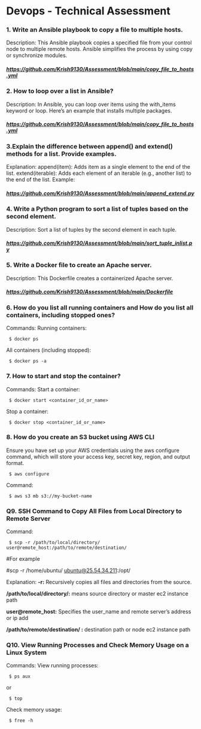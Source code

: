 # Devops - Technical Assessment
### 1. Write an Ansible playbook to copy a file to multiple hosts.
Description: This Ansible playbook copies a specified file from your control node to multiple remote hosts. Ansible simplifies the process by using copy or synchronize modules.

##### https://github.com/Krish9130/Assessment/blob/main/copy_file_to_hosts.yml


### 2. How to loop over a list in Ansible?
Description: In Ansible, you can loop over items using the with_items keyword or loop. Here’s an example that installs multiple packages.

##### https://github.com/Krish9130/Assessment/blob/main/copy_file_to_hosts.yml


### 3.Explain the difference between append() and extend() methods for a list. Provide examples.

Explanation:
append(item): Adds item as a single element to the end of the list.
extend(iterable): Adds each element of an iterable (e.g., another list) to the end of the list.
Example:

##### https://github.com/Krish9130/Assessment/blob/main/append_extend.py


### 4. Write a Python program to sort a list of tuples based on the second element.
Description: Sort a list of tuples by the second element in each tuple.

##### https://github.com/Krish9130/Assessment/blob/main/sort_tuple_inlist.py


### 5. Write a Docker file to create an Apache server.
Description: This Dockerfile creates a containerized Apache server.

##### https://github.com/Krish9130/Assessment/blob/main/Dockerfile



### 6. How do you list all running containers and How do you list all containers, including stopped ones?

Commands:
Running containers:

     $ docker ps

All containers (including stopped):

     $ docker ps -a


### 7. How to start and stop the container?
Commands:
Start a container:

     $ docker start <container_id_or_name>

Stop a container:

     $ docker stop <container_id_or_name>



### 8. How do you create an S3 bucket using AWS CLI
Ensure you have set up your AWS credentials using the aws configure command, which will store your access key, secret key, region, and output format.

     $ aws configure

Command:

     $ aws s3 mb s3://my-bucket-name




### Q9. SSH Command to Copy All Files from Local Directory to Remote Server
Command:

     $ scp -r /path/to/local/directory/ user@remote_host:/path/to/remote/destination/

#For example

#scp -r /home/ubuntu/ ubuntu@25.54.34.211:/opt/


Explanation:
**-r:** Recursively copies all files and directories from the source.

**/path/to/local/directory/:** means source directory or master ec2 instance path

**user@remote_host:** Specifies the user_name and remote server’s address or ip add

**/path/to/remote/destination/ :** destination path or node ec2 instance path




### Q10. View Running Processes and Check Memory Usage on a Linux System
Commands:
View running processes:

     $ ps aux
  
  or 
  
     $ top


Check memory usage:

     $ free -h

